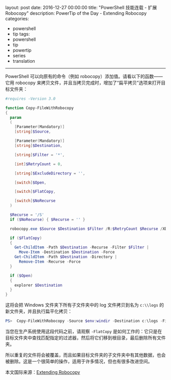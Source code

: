 layout: post
date: 2016-12-27 00:00:00
title: "PowerShell 技能连载 - 扩展 Robocopy"
description: PowerTip of the Day - Extending Robocopy
categories:
- powershell
- tip
tags:
- powershell
- tip
- powertip
- series
- translation
---
PowerShell 可以向原有的命令（例如 robocopy）添加值。请看以下的函数——它用 robocopy 来拷贝文件，并且当拷贝完成时，增加了“扁平拷贝”选项来打开目标文件夹：

```powershell
#requires -Version 3.0

function Copy-FileWithRobocopy
{
  param
  (
    [Parameter(Mandatory)]
    [string]$Source,

    [Parameter(Mandatory)]
    [string]$Destination,

    [string]$Filter = '*',

    [int]$RetryCount = 0,

    [string]$ExcludeDirectory = '',

    [switch]$Open,

    [switch]$FlatCopy,

    [switch]$NoRecurse 
  )

  $Recurse = '/S'
  if ($NoRecurse) { $Recurse = '' }

  robocopy.exe $Source $Destination $Filter /R:$RetryCount $Recurse /XD $ExcludeDirectory

  if ($FlatCopy)
  {
    Get-ChildItem -Path $Destination -Recurse -Filter $Filter | 
      Move-Item -Destination $Destination -Force
    Get-ChildItem -Path $Destination -Directory | 
      Remove-Item -Recurse -Force
  }

  if ($Open)
  {
    explorer $Destination
  }
}
```

这将会把 Windows 文件夹下所有子文件夹中的 log 文件拷贝到名为 `c:\\logs` 的新文件夹，并且执行扁平化拷贝：

```powershell
PS>  Copy-FileWithRobocopy -Source $env:windir -Destination c:\logs -Filter *.log -FlatCopy -Open
```

当您在生产系统使用这段代码之前，请观察 `-FlatCopy` 是如何工作的：它只是在目标文件夹中查找匹配指定的过滤器，然后将它们移到根目录，最后删除所有文件夹。

所以重复的文件将会被覆盖，而且如果目标文件夹的子文件夹中有其他数据，也会被删除。这是一个很简单的操作，适用于许多情况，但也有很多改进空间。

<!--more-->
本文国际来源：[Extending Robocopy](http://community.idera.com/powershell/powertips/b/tips/posts/extending-robocopy)
